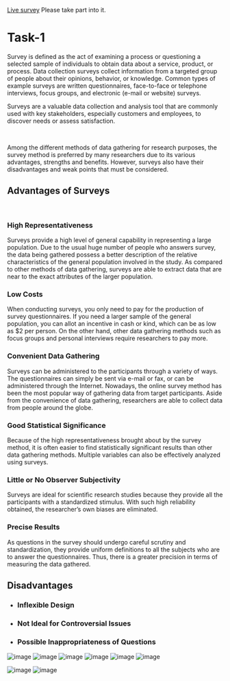 [Live survey](https://data-collection-198e0.web.app/) Please take part into it.

# Task-1


Survey is defined as the act of examining a process or questioning a selected sample of individuals to obtain data about a service, product, or process. Data collection surveys collect information from a targeted group of people about their opinions, behavior, or knowledge. Common types of example surveys are written questionnaires, face-to-face or telephone interviews, focus groups, and electronic (e-mail or website) surveys.

Surveys are a valuable data collection and analysis tool that are commonly used with key stakeholders, especially customers and employees, to discover needs or assess satisfaction.

<br/>

Among the different methods of data gathering for research purposes, the survey method is preferred by many researchers due to its various advantages, strengths and benefits. However, surveys also have their disadvantages and weak points that must be considered.

## Advantages of Surveys
<br/>

### High Representativeness

Surveys provide a high level of general capability in representing a large population. Due to the usual huge number of people who answers survey, the data being gathered possess a better description of the relative characteristics of the general population involved in the study. As compared to other methods of data gathering, surveys are able to extract data that are near to the exact attributes of the larger population.

### Low Costs

When conducting surveys, you only need to pay for the production of survey questionnaires. If you need a larger sample of the general population, you can allot an incentive in cash or kind, which can be as low as $2 per person. On the other hand, other data gathering methods such as focus groups and personal interviews require researchers to pay more.

### Convenient Data Gathering

Surveys can be administered to the participants through a variety of ways. The questionnaires can simply be sent via e-mail or fax, or can be administered through the Internet. Nowadays, the online survey method has been the most popular way of gathering data from target participants. Aside from the convenience of data gathering, researchers are able to collect data from people around the globe.

### Good Statistical Significance

Because of the high representativeness brought about by the survey method, it is often easier to find statistically significant results than other data gathering methods. Multiple variables can also be effectively analyzed using surveys.

### Little or No Observer Subjectivity

Surveys are ideal for scientific research studies because they provide all the participants with a standardized stimulus. With such high reliability obtained, the researcher’s own biases are eliminated.

### Precise Results

As questions in the survey should undergo careful scrutiny and standardization, they provide uniform definitions to all the subjects who are to answer the questionnaires. Thus, there is a greater precision in terms of measuring the data gathered.

## Disadvantages

- ### Inflexible Design
- ### Not Ideal for Controversial Issues
- ### Possible Inappropriateness of Questions




![image](https://user-images.githubusercontent.com/63330165/162799946-c58eaecc-fb8f-4e34-8dec-ffbad6231929.png)
![image](https://user-images.githubusercontent.com/63330165/162799963-0e05d068-8cb0-4529-9fa3-5ddf95564b43.png)
![image](https://user-images.githubusercontent.com/63330165/162799974-194b3b39-2e41-4d65-89d5-4550b17d5971.png)
![image](https://user-images.githubusercontent.com/63330165/162799988-25989fad-6bcf-48d2-9ed7-7240a4159abe.png)
![image](https://user-images.githubusercontent.com/63330165/162800029-1e52be21-e367-4b41-b677-e00b445ad1f4.png)
![image](https://user-images.githubusercontent.com/63330165/162800031-bf4b7b5b-a77f-481c-9470-63885b8fc752.png)

![image](https://user-images.githubusercontent.com/63330165/162800075-79c5d690-392f-44c8-8a1d-a717064dd56b.png)
![image](https://user-images.githubusercontent.com/63330165/162800093-ca1ff61c-8d37-4562-8b46-71662741a989.png)



